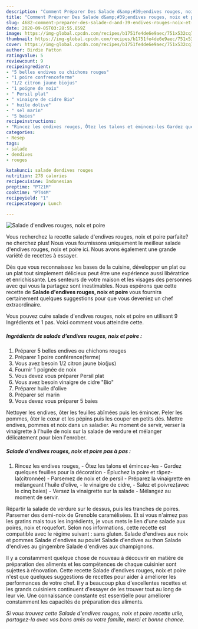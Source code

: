 ```yaml
---
description: "Comment Préparer Des Salade d&amp;#39;endives rouges, noix et poire"
title: "Comment Préparer Des Salade d&amp;#39;endives rouges, noix et poire"
slug: 4682-comment-preparer-des-salade-d-and-39-endives-rouges-noix-et-poire
date: 2020-09-05T03:28:55.859Z
image: https://img-global.cpcdn.com/recipes/b1751fe4de6e9aec/751x532cq70/salade-dendives-rouges-noix-et-poire-photo-principale-de-la-recette.jpg
thumbnail: https://img-global.cpcdn.com/recipes/b1751fe4de6e9aec/751x532cq70/salade-dendives-rouges-noix-et-poire-photo-principale-de-la-recette.jpg
cover: https://img-global.cpcdn.com/recipes/b1751fe4de6e9aec/751x532cq70/salade-dendives-rouges-noix-et-poire-photo-principale-de-la-recette.jpg
author: Birdie Patton
ratingvalue: 5
reviewcount: 9
recipeingredient:
- "5 belles endives ou chichons rouges"
- "1 poire confrenceferme"
- "1/2 citron jaune biojus"
- "1 poigne de noix"
- " Persil plat"
- " vinaigre de cidre Bio"
- " huile dolive"
- " sel marin"
- "5 baies"
recipeinstructions:
- "Rincez les endives rouges, Ôtez les talons et émincez-les Gardez quelques feuilles pour la décoration Épluchez la poire et râpez-la(citronnée) Parsemez de noix et de persil Préparez la vinaigrette en mélangeant l&#39;huile d&#39;olive, le vinaigre de cidre, Salez et poivrez(avec le cinq baies) Versez la vinaigrette sur la salade Mélangez au moment de servir."
categories:
- Resep
tags:
- salade
- dendives
- rouges

katakunci: salade dendives rouges 
nutrition: 278 calories
recipecuisine: Indonesian
preptime: "PT21M"
cooktime: "PT44M"
recipeyield: "1"
recipecategory: Lunch

---
```



![Salade d&#39;endives rouges, noix et poire](https://img-global.cpcdn.com/recipes/b1751fe4de6e9aec/751x532cq70/salade-dendives-rouges-noix-et-poire-photo-principale-de-la-recette.jpg)

Vous recherchez la recette salade d&#39;endives rouges, noix et poire parfaite? ne cherchez plus! Nous vous fournissons uniquement le meilleur salade d&#39;endives rouges, noix et poire ici. Nous avons également une grande variété de recettes à essayer.

Dès que vous reconnaissez les bases de la cuisine, développer un plat ou un plat tout simplement délicieux peut être une expérience aussi libératrice et enrichissante. Les senteurs de votre maison et les visages des personnes avec qui vous la partagez sont inestimables. Nous espérons que cette recette de <strong> Salade d&#39;endives rouges, noix et poire </strong> vous fournira certainement quelques suggestions pour que vous deveniez un chef extraordinaire.

<!--inarticleads1-->

Vous pouvez cuire salade d&#39;endives rouges, noix et poire en utilisant 9 Ingrédients et 1 pas. Voici comment vous atteindre cette.

##### Ingrédients de salade d&#39;endives rouges, noix et poire :

1. Préparer 5 belles endives ou chichons rouges
1. Préparer 1 poire conférence(ferme)
1. Vous avez besoin 1/2 citron jaune bio(jus)
1. Fournir 1 poignée de noix
1. Vous devez vous préparer  Persil plat
1. Vous avez besoin  vinaigre de cidre &#34;Bio&#34;
1. Préparer  huile d&#39;olive
1. Préparer  sel marin
1. Vous devez vous préparer 5 baies


Nettoyer les endives, ôter les feuilles abîmées puis les émincer. Peler les pommes, ôter le cœur et les pépins puis les couper en petits dés. Mettre endives, pommes et noix dans un saladier. Au moment de servir, verser la vinaigrette à l&#39;huile de noix sur la salade de verdure et mélanger délicatement pour bien l&#39;enrober. 

<!--inarticleads2-->

##### Salade d&#39;endives rouges, noix et poire pas à pas :

1. Rincez les endives rouges, - Ôtez les talons et émincez-les - Gardez quelques feuilles pour la décoration - Épluchez la poire et râpez-la(citronnée) - Parsemez de noix et de persil - Préparez la vinaigrette en mélangeant l&#39;huile d&#39;olive, - le vinaigre de cidre, - Salez et poivrez(avec le cinq baies) - Versez la vinaigrette sur la salade - Mélangez au moment de servir.


Répartir la salade de verdure sur le dessus, puis les tranches de poires. Parsemer des demi-noix de Grenoble caramélisées. Et si vous n&#39;aimez pas les gratins mais tous les ingrédients, je vous mets le lien d&#39;une salade aux poires, noix et roquefort. Selon nos informations, cette recette est compatible avec le régime suivant : sans gluten. Salade d&#39;endives aux noix et pommes Salade d&#39;endives au poulet Salade d&#39;endives au thon Salade d&#39;endives au gingembre Salade d&#39;endives aux champignons. 

<!--inarticleads1-->

<p>
Il y a constamment quelque chose de nouveau à découvrir en matière de préparation des aliments et les compétences de chaque cuisinier sont sujettes à rénovation. Cette recette Salade d&#39;endives rouges, noix et poire n'est que quelques suggestions de recettes pour aider à améliorer les performances de votre chef. Il y a beaucoup plus d'excellentes recettes et les grands cuisiniers continuent d'essayer de les trouver tout au long de leur vie. Une connaissance constante est essentielle pour améliorer constamment les capacités de préparation des aliments.
</p>

<p>
<i>Si vous trouvez cette Salade d&#39;endives rouges, noix et poire recette utile, partagez-la avec vos bons amis ou votre famille, merci et bonne chance.</i>
</p>
